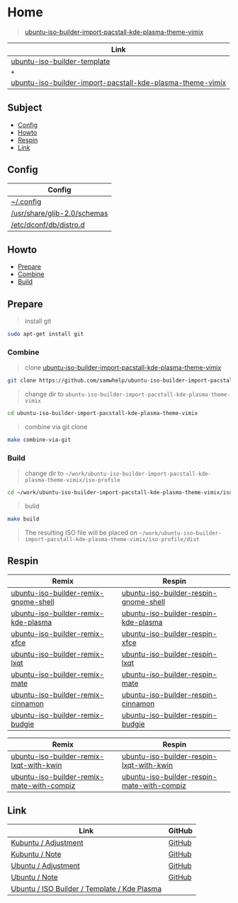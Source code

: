 

# Home

> [ubuntu-iso-builder-import-pacstall-kde-plasma-theme-vimix](https://github.com/samwhelp/ubuntu-iso-builder-import-pacstall-kde-plasma-theme-vimix)

| Link |
| ---- |
| [ubuntu-iso-builder-template](https://github.com/samwhelp/ubuntu-iso-builder-template) |
| `+` |
| [ubuntu-iso-builder-import-pacstall-kde-plasma-theme-vimix](https://github.com/samwhelp/ubuntu-iso-builder-import-pacstall-kde-plasma-theme-vimix) |




## Subject

* [Config](#config)
* [Howto](#howto)
* [Respin](#respin)
* [Link](#link)




## Config

| Config |
| ------ |
| [~/.config](https://github.com/samwhelp/ubuntu-iso-builder-import-pacstall-kde-plasma-theme-vimix/tree/main/profile/template/asset/overlay/etc/skel/.config) |
| [/usr/share/glib-2.0/schemas](https://github.com/samwhelp/ubuntu-iso-builder-import-pacstall-kde-plasma-theme-vimix/tree/main/profile/template/asset/overlay/usr/share/glib-2.0/schemas) |
| [/etc/dconf/db/distro.d](https://github.com/samwhelp/ubuntu-iso-builder-import-pacstall-kde-plasma-theme-vimix/tree/main/profile/template/asset/overlay/etc/dconf/db/distro.d) |




## Howto

* [Prepare](#prepare)
* [Combine](#combine)
* [Build](#build)




## Prepare

> install git

``` sh
sudo apt-get install git
```




### Combine

> clone [ubuntu-iso-builder-import-pacstall-kde-plasma-theme-vimix](https://github.com/samwhelp/ubuntu-iso-builder-import-pacstall-kde-plasma-theme-vimix)

``` sh
git clone https://github.com/samwhelp/ubuntu-iso-builder-import-pacstall-kde-plasma-theme-vimix.git
```


> change dir to `ubuntu-iso-builder-import-pacstall-kde-plasma-theme-vimix`

``` sh
cd ubuntu-iso-builder-import-pacstall-kde-plasma-theme-vimix
```


> combine via git clone

``` sh
make combine-via-git
```


### Build


> change dir to `~/work/ubuntu-iso-builder-import-pacstall-kde-plasma-theme-vimix/iso-profile`

``` sh
cd ~/work/ubuntu-iso-builder-import-pacstall-kde-plasma-theme-vimix/iso-profile
```


> bulid

``` sh
make build
```

> The resulting ISO file will be placed on `~/work/ubuntu-iso-builder-import-pacstall-kde-plasma-theme-vimix/iso-profile/dist`




## Respin

| Remix | Respin |
| ----- | ------ |
| [ubuntu-iso-builder-remix-gnome-shell](https://github.com/samwhelp/ubuntu-iso-builder-remix-gnome-shell) | [ubuntu-iso-builder-respin-gnome-shell](https://github.com/samwhelp/ubuntu-iso-builder-respin-gnome-shell) |
| [ubuntu-iso-builder-remix-kde-plasma](https://github.com/samwhelp/ubuntu-iso-builder-remix-kde-plasma) | [ubuntu-iso-builder-respin-kde-plasma](https://github.com/samwhelp/ubuntu-iso-builder-respin-kde-plasma) |
| [ubuntu-iso-builder-remix-xfce](https://github.com/samwhelp/ubuntu-iso-builder-remix-xfce) | [ubuntu-iso-builder-respin-xfce](https://github.com/samwhelp/ubuntu-iso-builder-respin-xfce) |
| [ubuntu-iso-builder-remix-lxqt](https://github.com/samwhelp/ubuntu-iso-builder-remix-lxqt) | [ubuntu-iso-builder-respin-lxqt](https://github.com/samwhelp/ubuntu-iso-builder-respin-lxqt) |
| [ubuntu-iso-builder-remix-mate](https://github.com/samwhelp/ubuntu-iso-builder-remix-mate) | [ubuntu-iso-builder-respin-mate](https://github.com/samwhelp/ubuntu-iso-builder-respin-mate) |
| [ubuntu-iso-builder-remix-cinnamon](https://github.com/samwhelp/ubuntu-iso-builder-remix-cinnamon) | [ubuntu-iso-builder-respin-cinnamon](https://github.com/samwhelp/ubuntu-iso-builder-respin-cinnamon) |
| [ubuntu-iso-builder-remix-budgie](https://github.com/samwhelp/ubuntu-iso-builder-remix-budgie) | [ubuntu-iso-builder-respin-budgie](https://github.com/samwhelp/ubuntu-iso-builder-respin-budgie) |


| Remix | Respin |
| ----- | ------ |
| [ubuntu-iso-builder-remix-lxqt-with-kwin](https://github.com/samwhelp/ubuntu-iso-builder-remix-lxqt-with-kwin) | [ubuntu-iso-builder-respin-lxqt-with-kwin](https://github.com/samwhelp/ubuntu-iso-builder-respin-lxqt-with-kwin) |
| [ubuntu-iso-builder-remix-mate-with-compiz](https://github.com/samwhelp/ubuntu-iso-builder-remix-mate-with-compiz) | [ubuntu-iso-builder-respin-mate-with-compiz](https://github.com/samwhelp/ubuntu-iso-builder-respin-mate-with-compiz) |




## Link

| Link | GitHub |
| ---- | ------ |
| [Kubuntu / Adjustment](https://samwhelp.github.io/kubuntu-adjustment/) | [GitHub](https://github.com/samwhelp/kubuntu-adjustment) |
| [Kubuntu / Note](https://samwhelp.github.io/note-about-kubuntu/) | [GitHub](https://github.com/samwhelp/note-about-kubuntu) |
| [Ubuntu / Adjustment](https://samwhelp.github.io/ubuntu-adjustment/) | [GitHub](https://github.com/samwhelp/ubuntu-adjustment) |
| [Ubuntu / Note](https://samwhelp.github.io/note-about-ubuntu/) | [GitHub](https://github.com/samwhelp/note-about-ubuntu) |
| [Ubuntu / ISO Builder / Template / Kde Plasma](https://samwhelp.github.io/ubuntu-iso-builder-template/read/respin/kde-plasma.html) |  |
